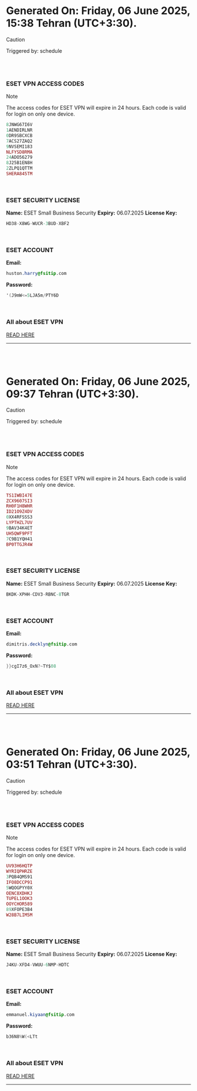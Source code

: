 # Generated On: Friday, 06 June 2025, 15:38 Tehran (UTC+3:30).

> [!CAUTION]
> Triggered by: schedule

<br><br>

### ESET VPN ACCESS CODES

> [!NOTE]
> The access codes for ESET VPN will expire in 24 hours.
> Each code is valid for login on only one device.

```ruby
8JNWG67I6V
1AENDIRLNR
0DR9SBCXCB
7ACS27ZAQ2
9NVSEMI183
NLFYSD8RMA
24ADO56279
8J25B1EN8H
2ZLPQ1QTTM
SHERA845TM
```

<br>

### ESET SECURITY LICENSE

**Name:** ESET Small Business Security
**Expiry:** 06.07.2025
**License Key:**

```POV-Ray SDL
HD38-X8WG-WUCR-3BUD-XBF2
```

<br>

### ESET ACCOUNT

**Email:**

```CSS
huston.harry@fsitip.com
```

**Password:**

```POV-Ray SDL
'(J9mW<=5LJA5m/PTY6D
```

<br>

### All about ESET VPN

[READ HERE](https://t.me/F_NiREvil/2113)

---

<br><br>

# Generated On: Friday, 06 June 2025, 09:37 Tehran (UTC+3:30).

> [!CAUTION]
> Triggered by: schedule

<br><br>

### ESET VPN ACCESS CODES

> [!NOTE]
> The access codes for ESET VPN will expire in 24 hours.
> Each code is valid for login on only one device.

```ruby
TS1IWBI47E
ZCX9607SI3
RH0F1H8WHR
ID21O9Z4DV
0XX4RFSSS3
LYPTHZL7UV
9BAV34K4ET
UH5QWF9PFT
7C9B1YQH41
BP0TTGJR4W
```

<br>

### ESET SECURITY LICENSE

**Name:** ESET Small Business Security
**Expiry:** 06.07.2025
**License Key:**

```POV-Ray SDL
BKDK-XPHH-CDV3-RBNC-8TGR
```

<br>

### ESET ACCOUNT

**Email:**

```CSS
dimitris.decklyn@fsitip.com
```

**Password:**

```POV-Ray SDL
}}cgI7z6_OxN?~TY$08
```

<br>

### All about ESET VPN

[READ HERE](https://t.me/F_NiREvil/2113)

---

<br><br>

# Generated On: Friday, 06 June 2025, 03:51 Tehran (UTC+3:30).

> [!CAUTION]
> Triggered by: schedule

<br><br>

### ESET VPN ACCESS CODES

> [!NOTE]
> The access codes for ESET VPN will expire in 24 hours.
> Each code is valid for login on only one device.

```ruby
UV93H6HQTP
WYRIQPHRZE
3PQB4QMS91
IFO8DCCP91
5WQOGPYY0X
OENC8XDHKJ
TUPEL1OOK3
OOYCHOR589
89XFOPE3B4
W28B7LIM5M
```

<br>

### ESET SECURITY LICENSE

**Name:** ESET Small Business Security
**Expiry:** 06.07.2025
**License Key:**

```POV-Ray SDL
J4KU-XFD4-VWUU-6NMP-HDTC
```

<br>

### ESET ACCOUNT

**Email:**

```CSS
emmanuel.kiyaan@fsitip.com
```

**Password:**

```POV-Ray SDL
b36N8%W(<LTt
```

<br>

### All about ESET VPN

[READ HERE](https://t.me/F_NiREvil/2113)

---

<br><br>


